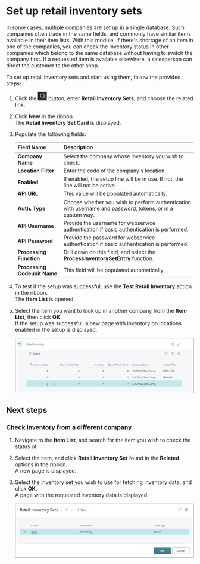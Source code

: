 # Set up retail inventory sets

In some cases, multiple companies are set up in a single database. Such companies often trade in the same fields, and commonly have similar items available in their item lists. With this module, if there's shortage of an item in one of the companies, you can check the inventory status in other companies which belong to the same database without having to switch the company first. If a requested item is available elsewhere, a salesperson can direct the customer to the other shop.

To set up retail inventory sets and start using them, follow the provided steps:

1. Click the ![Lightbulb that opens the Tell Me feature](../../../images/Icons/Lightbulb_icon.png "Tell Me what you want to do") button, enter **Retail Inventory Sets**, and choose the related link.           
2. Click **New** in the ribbon.     
   The **Retail Inventory Set Card** is displayed.
3. Populate the following fields:    

   | Field Name      | Description |
   | ----------- | ----------- |
   | **Company Name** | Select the company whose inventory you wish to check. |
   | **Location Filter** | Enter the code of the company's location. |
   | **Enabled** | If enabled, the setup line will be in use. If not, the line will not be active. |
   | **API URL** | This value will be populated automatically. | 
   | **Auth. Type** | Choose whether you wish to perform authentication with username and password, tokens, or in a custom way. |
   | **API Username** | Provide the username for webservice authentication if basic authentication is performed. |
   | **API Password** | Provide the password for webservice authentication if basic authentication is performed. |
   | **Processing Function** | Drill down on this field, and select the **ProcessInventorySetEntry** function. |
   | **Processing Codeunit Name** | This field will be populated automatically.  |

4. To test if the setup was successful, use the **Test Retail Inventory** action in the ribbon.     
   The **Item List** is opened.
5. Select the item you want to look up in another company from the **Item List**, then click **OK**.     
   If the setup was successful, a new page with inventory on locations enabled in the setup is displayed.   

   ![retail_inventory_sets](../images/retail_inventory_sets.png)

## Next steps

### Check inventory from a different company

1. Navigate to the **Item List**, and search for the item you wish to check the status of. 
2. Select the item, and click **Retail Inventory Set** found in the **Related** options in the ribbon.     
   A new page is displayed.
3. Select the inventory set you wish to use for fetching inventory data, and click **OK**.     
      A page with the requested inventory data is displayed. 

   ![retail_inventory_sets2](../images/retail_inventory_sets2.png)